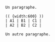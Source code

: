     Un paragraphe.

    (( {width:600} ))
    | A1 | B1 | C1 |
    | A2 | B2 | C2 |

    Un autre paragraphe.
